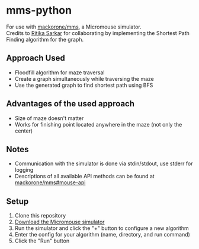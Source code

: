 # mms-python

For use with [mackorone/mms](https://github.com/mackorone/mms), a Micromouse simulator.<br>
Credits to [Ritika Sarkar](https://github.com/ritikasarkar18) for collaborating by implementing the Shortest Path Finding algorithm for the graph.

## Approach Used

- Floodfill algorithm for maze traversal
- Create a graph simultaneously while traversing the maze
- Use the generated graph to find shortest path using BFS

## Advantages of the used approach

- Size of maze doesn't matter
- Works for finishing point located anywhere in the maze (not only the center)

## Notes

- Communication with the simulator is done via stdin/stdout, use stderr for logging
- Descriptions of all available API methods can be found at [mackorone/mms#mouse-api](https://github.com/mackorone/mms#mouse-api)

## Setup

1. Clone this repository
1. [Download the Micromouse simulator](https://github.com/mackorone/mms#download)
1. Run the simulator and click the "+" button to configure a new algorithm
1. Enter the config for your algorithm (name, directory, and run command)
1. Click the "Run" button
